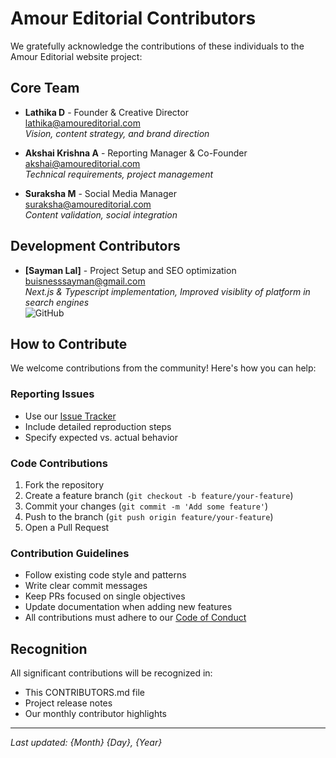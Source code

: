 # Amour Editorial Contributors

We gratefully acknowledge the contributions of these individuals to the Amour Editorial website project:

## Core Team

- **Lathika D** - Founder & Creative Director  
  [lathika@amoureditorial.com](mailto:lathika@amoureditorial.com)  
  *Vision, content strategy, and brand direction*

- **Akshai Krishna A** - Reporting Manager & Co-Founder  
  [akshai@amoureditorial.com](mailto:akshai@amoureditorial.com)  
  *Technical requirements, project management*

- **Suraksha M** - Social Media Manager  
  [suraksha@amoureditorial.com](mailto:suraksha@amoureditorial.com)  
  *Content validation, social integration*

## Development Contributors

- **[Sayman Lal]** - Project Setup and SEO optimization  
  [buisnesssayman@gmail.com](mailto:buisnesssayman@gmail.com)  
  *Next.js & Typescript implementation, Improved visiblity of platform in search engines*  
  ![GitHub](https://img.shields.io/badge/GitHub-YourUsername-blue?logo=github)

## How to Contribute

We welcome contributions from the community! Here's how you can help:

### Reporting Issues
- Use our [Issue Tracker](https://github.com/lolpanda2004/Amour-Editorial-Website/issues)
- Include detailed reproduction steps
- Specify expected vs. actual behavior

### Code Contributions
1. Fork the repository
2. Create a feature branch (`git checkout -b feature/your-feature`)
3. Commit your changes (`git commit -m 'Add some feature'`)
4. Push to the branch (`git push origin feature/your-feature`)
5. Open a Pull Request

### Contribution Guidelines
- Follow existing code style and patterns
- Write clear commit messages
- Keep PRs focused on single objectives
- Update documentation when adding new features
- All contributions must adhere to our [Code of Conduct](#)

## Recognition
All significant contributions will be recognized in:
- This CONTRIBUTORS.md file
- Project release notes
- Our monthly contributor highlights

---

*Last updated: {Month} {Day}, {Year}*